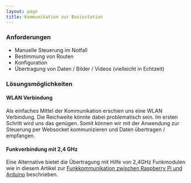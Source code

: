 ```yaml
---
layout: page
title: Kommunikation zur Basisstation
---
```


### Anforderungen

* Manuelle Steuerung im Notfall
* Bestimmung von Routen
* Konfiguration
* Übertragung von Daten / Bilder / Videos (vielleicht in Echtzeit)

### Lösungsmöglichkeiten

#### WLAN Verbindung

Als einfaches Mittel der Kommunikation erschien uns eine WLAN Verbindung. Die Reichweite könnte dabei problematisch sein. Im ersten Schritt wird uns das genügen. Somit können wir mit der Anwendung zur Steuerung per Websocket kommunizieren und Daten übertragen / empfangen.

#### Funkverbindung mit 2,4 GHz

Eine Alternative bietet die Übertragung mit Hilfe von 2,4GHz Funkmodulen wie in diesem Artikel zur [Funkkommunikation zwischen Raspberry Pi und Arduino](https://tutorials-raspberrypi.de/funkkommunikation-zwischen-raspberry-pis-und-arduinos-2-4-ghz/) beschrieben.
